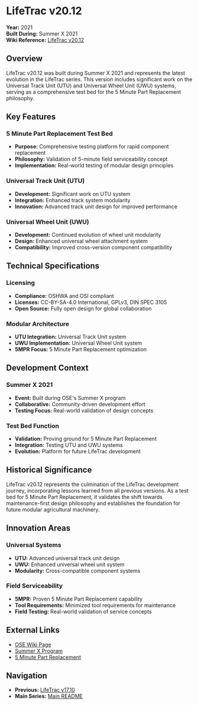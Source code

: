 # LifeTrac v20.12

**Year:** 2021  
**Built During:** Summer X 2021  
**Wiki Reference:** [LifeTrac v20.12](https://wiki.opensourceecology.org/wiki/LifeTrac_v20.12)

## Overview

LifeTrac v20.12 was built during Summer X 2021 and represents the latest evolution in the LifeTrac series. This version includes significant work on the Universal Track Unit (UTU) and Universal Wheel Unit (UWU) systems, serving as a comprehensive test bed for the 5 Minute Part Replacement philosophy.

## Key Features

### 5 Minute Part Replacement Test Bed
- **Purpose:** Comprehensive testing platform for rapid component replacement
- **Philosophy:** Validation of 5-minute field serviceability concept
- **Implementation:** Real-world testing of modular design principles

### Universal Track Unit (UTU)
- **Development:** Significant work on UTU system
- **Integration:** Enhanced track system modularity
- **Innovation:** Advanced track unit design for improved performance

### Universal Wheel Unit (UWU)
- **Development:** Continued evolution of wheel unit modularity
- **Design:** Enhanced universal wheel attachment system
- **Compatibility:** Improved cross-version component compatibility

## Technical Specifications

### Licensing
- **Compliance:** OSHWA and OSI compliant
- **Licenses:** CC-BY-SA-4.0 International, GPLv3, DIN SPEC 3105
- **Open Source:** Fully open design for global collaboration

### Modular Architecture
- **UTU Integration:** Universal Track Unit system
- **UWU Implementation:** Universal Wheel Unit system
- **5MPR Focus:** 5 Minute Part Replacement optimization

## Development Context

### Summer X 2021
- **Event:** Built during OSE's Summer X program
- **Collaborative:** Community-driven development effort
- **Testing Focus:** Real-world validation of design concepts

### Test Bed Function
- **Validation:** Proving ground for 5 Minute Part Replacement
- **Integration:** Testing UTU and UWU systems
- **Evolution:** Platform for future LifeTrac development

## Historical Significance

LifeTrac v20.12 represents the culmination of the LifeTrac development journey, incorporating lessons learned from all previous versions. As a test bed for 5 Minute Part Replacement, it validates the shift towards maintenance-first design philosophy and establishes the foundation for future modular agricultural machinery.

## Innovation Areas

### Universal Systems
- **UTU:** Advanced universal track unit design
- **UWU:** Enhanced universal wheel unit system
- **Modularity:** Cross-compatible component systems

### Field Serviceability
- **5MPR:** Proven 5 Minute Part Replacement capability
- **Tool Requirements:** Minimized tool requirements for maintenance
- **Field Testing:** Real-world validation of service concepts

## External Links

- [OSE Wiki Page](https://wiki.opensourceecology.org/wiki/LifeTrac_v20.12)
- [Summer X Program](https://wiki.opensourceecology.org/wiki/Summer_X)
- [5 Minute Part Replacement](https://wiki.opensourceecology.org/wiki/5_Minute_Part_Replacement)

## Navigation

- **Previous:** [LifeTrac v17.10](../LifeTrac-v17.10/README.md)
- **Main Series:** [Main README](../README.md)